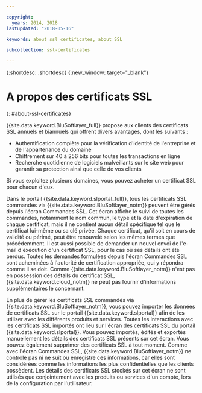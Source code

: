 ```yaml
---

copyright:
  years: 2014, 2018
lastupdated: "2018-05-16"

keywords: about ssl certificates, about SSL

subcollection: ssl-certificates

---
```


{:shortdesc: .shortdesc}
{:new_window: target="_blank"}

# A propos des certificats SSL
{: #about-ssl-certificates}

{{site.data.keyword.BluSoftlayer_full}} propose aux clients des certificats
SSL annuels et biannuels qui offrent divers avantages, dont les suivants :

* Authentification complète pour la vérification d'identité de l'entreprise et de
l'appartenance du domaine
* Chiffrement sur 40 à 256 bits pour toutes les transactions en ligne
* Recherche quotidienne de logiciels malveillants sur le site web pour garantir sa protection ainsi que celle de vos clients

Si vous exploitez plusieurs domaines, vous pouvez acheter un certificat SSL pour chacun d'eux.

Dans le portail {{site.data.keyword.slportal_full}}, tous les certificats SSL commandés via {{site.data.keyword.BluSoftlayer_notm}} peuvent être gérés depuis l'écran Commandes SSL. Cet écran affiche le suivi de toutes les commandes, notamment le nom commun, le type et la date d'expiration de chaque certificat,
mais il ne contient aucun détail spécifique tel que le certificat lui-même ou sa clé privée. Chaque certificat, qu'il soit en cours de validité ou périmé, peut être renouvelé selon les mêmes termes que précédemment. Il est aussi possible de demander un nouvel envoi de l'e-mail d'exécution d'un certificat SSL, pour le cas où ses détails ont été perdus. Toutes les demandes formulées depuis l'écran Commandes SSL sont acheminées à l'autorité de certification appropriée, qui y répondra comme il se doit. Comme {{site.data.keyword.BluSoftlayer_notm}} n'est pas en possession des détails du certificat SSL, {{site.data.keyword.cloud_notm}} ne peut pas fournir d'informations supplémentaires le concernant.

En plus de gérer les certificats SSL commandés via {{site.data.keyword.BluSoftlayer_notm}}, vous pouvez importer les données de certificats SSL sur le portail {{site.data.keyword.slportal}} afin de les utiliser avec les différents produits et services. Toutes les interactions avec les certificats SSL importés ont lieu sur l'écran des certificats SSL du portail {{site.data.keyword.slportal}}. Vous pouvez importés, édités et exportés manuellement les détails des certificats SSL présents sur cet écran. Vous pouvez également supprimer des certificats SSL à tout moment. Comme avec l'écran Commandes SSL, {{site.data.keyword.BluSoftlayer_notm}} ne contrôle pas ni ne suit ou enregistre ces informations, car elles sont considérées comme les informations les plus confidentielles que les clients possèdent. Les détails des certificats SSL stockés sur cet écran ne sont utilisés que conjointement avec les produits ou services d'un compte, lors de la configuration par l'utilisateur.

